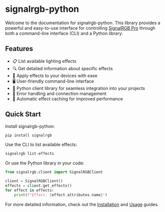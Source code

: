 # signalrgb-python

Welcome to the documentation for signalrgb-python. This library provides a powerful and easy-to-use interface for controlling [SignalRGB Pro](https://signalrgb.com) through both a command-line interface (CLI) and a Python library.

## Features

- 📋 List available lighting effects
- 🔍 Get detailed information about specific effects
- 🎨 Apply effects to your devices with ease
- 🖥️ User-friendly command-line interface
- 🐍 Python client library for seamless integration into your projects
- 🔐 Error handling and connection management
- 🔄 Automatic effect caching for improved performance

## Quick Start

Install signalrgb-python:

```bash
pip install signalrgb
```

Use the CLI to list available effects:

```bash
signalrgb list-effects
```

Or use the Python library in your code:

```python
from signalrgb.client import SignalRGBClient

client = SignalRGBClient()
effects = client.get_effects()
for effect in effects:
    print(f"Effect: {effect.attributes.name}")
```

For more detailed information, check out the [Installation](installation.md) and [Usage](usage/cli.md) guides.
